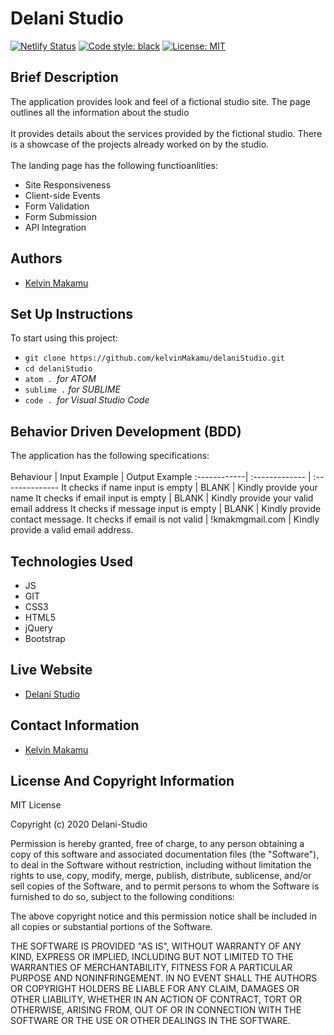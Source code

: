 # Delani Studio
[![Netlify Status](https://api.netlify.com/api/v1/badges/6e57f65e-9d24-44ef-968b-a3afd3a98aec/deploy-status)](https://heuristic-jackson-8098aa.netlify.app/)
[![Code style: black](https://img.shields.io/badge/code%20style-black-000000.svg)](https://github.com/kelvinMakamu/delaniStudio)
[![License: MIT](https://img.shields.io/badge/License-GPL%20v3-blue.svg)](https://github.com/kelvinMakamu/delaniStudio/blob/master/LICENSE)
## Brief Description<br>
The application provides look and feel of a fictional studio site. The page outlines all the information about the studio<br><br>
It provides details about the services provided by the fictional studio. There is a showcase of the projects already worked on by the studio.<br><br>
The landing page has the following functioanlities:<br>
* Site Responsiveness
* Client-side Events
* Form Validation
* Form Submission
* API Integration

## Authors <br>
* [Kelvin Makamu](https://github.com/kelvinMakamu)
## Set Up Instructions <br>
To start using this project:<br>
* `git clone https://github.com/kelvinMakamu/delaniStudio.git`
* `cd delaniStudio`
* `atom . `*for ATOM*
* `sublime .` *for SUBLIME*
* `code . `*for Visual Studio Code*
## Behavior Driven Development (BDD)<br>
The application has the following specifications:<br><br>
Behaviour   | Input Example  | Output Example
:------------| :-------------  | :--------------
It checks if name input is empty      | BLANK           | Kindly provide your name
It checks if email input is empty     | BLANK           | Kindly provide your valid email address
It checks if message input is empty   | BLANK           | Kindly provide contact message.
It checks if email is not valid       | !kmakmgmail.com | Kindly provide a valid email address.
## Technologies Used<br>
* JS
* GIT
* CSS3
* HTML5
* jQuery
* Bootstrap
## Live Website<br>
* [Delani Studio](https://kelvinMakamu.github.io/delaniStudio/)
## Contact Information<br>
* [Kelvin Makamu](mailto:profmakamu@gmail.com?subject=[GitHub]%20Private%20and%20Confidential)
## License And Copyright Information<br>
MIT License

Copyright (c) 2020 Delani-Studio

Permission is hereby granted, free of charge, to any person obtaining a copy of this software and associated documentation files (the "Software"), to deal in the Software without restriction, including without limitation the rights to use, copy, modify, merge, publish, distribute, sublicense, and/or sell copies of the Software, and to permit persons to whom the Software is furnished to do so, subject to the following conditions:

The above copyright notice and this permission notice shall be included in all copies or substantial portions of the Software.

THE SOFTWARE IS PROVIDED "AS IS", WITHOUT WARRANTY OF ANY KIND, EXPRESS OR IMPLIED, INCLUDING BUT NOT LIMITED TO THE WARRANTIES OF MERCHANTABILITY, FITNESS FOR A PARTICULAR PURPOSE AND NONINFRINGEMENT. IN NO EVENT SHALL THE AUTHORS OR COPYRIGHT HOLDERS BE LIABLE FOR ANY CLAIM, DAMAGES OR OTHER LIABILITY, WHETHER IN AN ACTION OF CONTRACT, TORT OR OTHERWISE, ARISING FROM, OUT OF OR IN CONNECTION WITH THE SOFTWARE OR THE USE OR OTHER DEALINGS IN THE SOFTWARE.